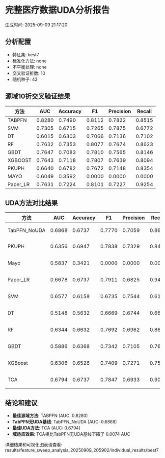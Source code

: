 # 完整医疗数据UDA分析报告

生成时间: 2025-09-09 21:17:20

## 分析配置

- 特征集: best7
- 标准化方法: none
- 不平衡处理: none
- 交叉验证折数: 10
- 随机种子: 42

## 源域10折交叉验证结果

| 方法 | AUC | Accuracy | F1 | Precision | Recall |
|------|-----|----------|----|-----------| -------|
| TABPFN | 0.8280 | 0.7490 | 0.8112 | 0.7822 | 0.8515 |
| SVM | 0.7305 | 0.6715 | 0.7265 | 0.7875 | 0.6772 |
| DT | 0.6015 | 0.6303 | 0.7066 | 0.7136 | 0.7102 |
| RF | 0.7632 | 0.7353 | 0.8077 | 0.7674 | 0.8623 |
| GBDT | 0.7647 | 0.7083 | 0.7810 | 0.7565 | 0.8146 |
| XGBOOST | 0.7643 | 0.7118 | 0.7807 | 0.7639 | 0.8094 |
| PKUPH | 0.6640 | 0.6782 | 0.7672 | 0.7148 | 0.8354 |
| MAYO | 0.6049 | 0.3592 | 0.0000 | 0.0000 | 0.0000 |
| Paper_LR | 0.7631 | 0.7224 | 0.8101 | 0.7227 | 0.9254 |

## UDA方法对比结果

| 方法 | AUC | Accuracy | F1 | Precision | Recall | 类型 |
|------|-----|----------|----|-----------| -------|------|
| TabPFN_NoUDA | 0.6868 | 0.6737 | 0.7770 | 0.7059 | 0.8640 | TabPFN基线 |
| PKUPH | 0.6356 | 0.6947 | 0.7838 | 0.7329 | 0.8474 | 传统基线 |
| Mayo | 0.5837 | 0.3421 | 0.0000 | 0.0000 | 0.0000 | 传统基线 |
| Paper_LR | 0.6678 | 0.6737 | 0.7911 | 0.6825 | 0.9429 | 传统基线 |
| SVM | 0.6577 | 0.6158 | 0.6735 | 0.7544 | 0.6141 | 机器学习基线 |
| DT | 0.5148 | 0.5632 | 0.6669 | 0.6744 | 0.6654 | 机器学习基线 |
| RF | 0.6344 | 0.6632 | 0.7692 | 0.6962 | 0.8628 | 机器学习基线 |
| GBDT | 0.5886 | 0.6368 | 0.7342 | 0.7105 | 0.7686 | 机器学习基线 |
| XGBoost | 0.6306 | 0.6526 | 0.7409 | 0.7271 | 0.7590 | 机器学习基线 |
| TCA | 0.6794 | 0.6737 | 0.7847 | 0.6933 | 0.9040 | UDA方法 |

## 结论和建议

- **最佳源域方法**: TABPFN (AUC: 0.8280)
- **TabPFN无UDA基线**: TabPFN_NoUDA (AUC: 0.6868)
- **最佳UDA方法**: TCA (AUC: 0.6794)
- **域适应效果**: TCA相比TabPFN无UDA基线下降了 0.0074 AUC

详细结果和可视化图表请查看: results/feature_sweep_analysis_20250909_205902/individual_results/best7